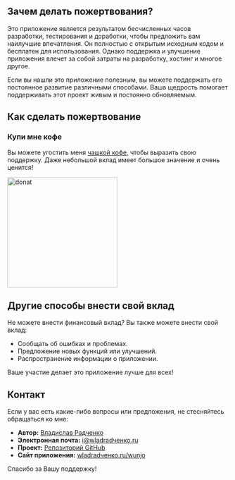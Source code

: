 ## Зачем делать пожертвования?

Это приложение является результатом бесчисленных часов разработки, тестирования и доработки, чтобы предложить вам наилучшие впечатления. Он полностью с открытым исходным кодом и бесплатен для использования. Однако поддержка и улучшение приложения влечет за собой затраты на разработку, хостинг и многое другое.

Если вы нашли это приложение полезным, вы можете поддержать его постоянное развитие различными способами. Ваша щедрость помогает поддерживать этот проект живым и постоянно обновляемым.

## Как сделать пожертвование

### Купи мне кофе

Вы можете угостить меня [чашкой кофе](https://wladradchenko.ru/donat), чтобы выразить свою поддержку. Даже небольшой вклад имеет большое значение и очень ценится!

<img src="https://github.com/wladradchenko/wunjo.wladradchenko.ru/assets/56233697/acc80acd-0e39-4476-88db-0a10f2098e25" alt="donat" width="250" height="250">

<!-- ДОНАТ -->

## Другие способы внести свой вклад

Не можете внести финансовый вклад? Вы также можете внести свой вклад:

- Сообщать об ошибках и проблемах.
- Предложение новых функций или улучшений.
- Распространение информации о приложении.

Ваше участие делает это приложение лучше для всех!

<!-- КОНТАКТЫ -->
## Контакт

Если у вас есть какие-либо вопросы или предложения, не стесняйтесь обращаться ко мне:

- **Автор:** [Владислав Радченко](https://github.com/wladradченко/)
- **Электронная почта:** [i@wladradченко.ru](mailto:i@wladradченко.ru)
- **Проект:** [Репозиторий GitHub](https://github.com/wladradченко/wunjo.wladradchenko.ru)
- **Сайт приложения:** [wladradченко.ru/wunjo](https://wladradченко.ru/wunjo)

Спасибо за Вашу поддержку!